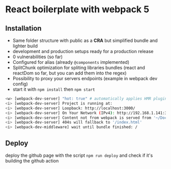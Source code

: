 # React boilerplate with webpack 5

## Installation

- Same folder structure with public as a **CRA** but simplified bundle and lighter build
- development and production setups ready for a production release
- 0 vulnerabilities (so far)
- Configured for alias (already `@components` implemented)
- SplitChunk optimization for spliting libraries bundles (react and reactDom so far, but you can add them into the regex)
- Possibility to proxy your servers endpoints (example in webpack dev config)
- start it with `npm install` then `npm start`

```sh
<w> [webpack-dev-server] "hot: true" # automatically applies HMR plugin, you don't have to add it manually to your webpack configuration.
<i> [webpack-dev-server] Project is running at:
<i> [webpack-dev-server] Loopback: http://localhost:3000/
<i> [webpack-dev-server] On Your Network (IPv4): http://192.168.1.141:3000/
<i> [webpack-dev-server] Content not from webpack is served from '~/Documents/react-webpack5-boilerplate/build' directory
<i> [webpack-dev-server] 404s will fallback to '/index.html'
<i> [webpack-dev-middleware] wait until bundle finished: /
```

## Deploy

deploy the github page with the script `npm run deploy`
and check if it's building the github action
